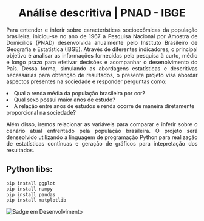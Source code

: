 <h1 align='center'> Análise descritiva | PNAD - IBGE </h1>

<p align='justify'>
Para entender e inferir sobre características socioecômicas da população brasileira, iniciou-se no ano de 1967 a Pesquisa Nacional por Amostra de Domicílios (PNAD) desenvolvida anualmente pelo Instituto Brasileiro de Geografia e Estatística (IBGE). Através de diferentes indicadores, o principal objetivo é analisar as informações fornecidas pela pesquisa à curto, médio e longo prazo para efetivar decisões e acompanhar o desenolvimento do País. Dessa forma, simulando as abordagens estatísticas e descritivas necessárias para obtenção de resultados, o presente projeto visa abordar aspectos presentes na sociedade e responder perguntas como:
</p>
<li> Qual a renda média da população brasileira por cor? </li>
<li> Qual sexo possui maior anos de estudo? </li>
<li> A relação entre anos de estudos e renda ocorre de maneira diretamente proporcional na sociedade? </li>

<p align='justify'> Além disso, iremos relacionar as variáveis para comparar e inferir sobre o cenário atual enfrentado pela população brasileira.
O projeto será denseolvido utilizando a linguagem de programação Python para realização de estatísticas contínuas e geração de gráficos para intepretação dos resultados.
</p>


<h2> Python libs: </h2>

```bash
pip install ggplot
pip install numpy
pip install pandas
pip install matplotlib
```

![Badge em Desenvolvimento](http://img.shields.io/static/v1?label=STATUS&message=EM%20DESENVOLVIMENTO&color=GREEN&style=for-the-badge)

